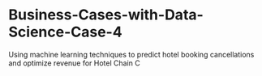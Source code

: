 # Business-Cases-with-Data-Science-Case-4
Using machine learning techniques to predict hotel booking cancellations and optimize revenue for Hotel Chain C

